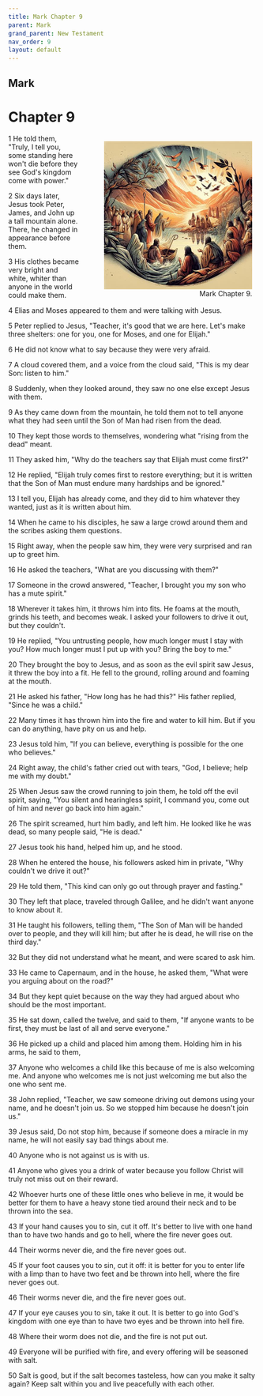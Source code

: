 ```yaml
---
title: Mark Chapter 9
parent: Mark
grand_parent: New Testament
nav_order: 9
layout: default
---
```


## Mark

# Chapter 9

<figure style="float: right; margin-right: 10px;">
    <img src="/assets/Image/Mark/500/9.jpg" alt="Mark Chapter 9" style="width: 300px; height: 300px; float: right;padding-left: 10px;"/>
    <figcaption style="clear: both;text-align: right;">Mark Chapter 9.</figcaption>
</figure>
1 He told them, "Truly, I tell you, some standing here won't die before they see God's kingdom come with power."

2 Six days later, Jesus took Peter, James, and John up a tall mountain alone. There, he changed in appearance before them.

3 His clothes became very bright and white, whiter than anyone in the world could make them.

4 Elias and Moses appeared to them and were talking with Jesus.

5 Peter replied to Jesus, "Teacher, it's good that we are here. Let's make three shelters: one for you, one for Moses, and one for Elijah."

6 He did not know what to say because they were very afraid.

7 A cloud covered them, and a voice from the cloud said, "This is my dear Son: listen to him."

8 Suddenly, when they looked around, they saw no one else except Jesus with them.

9 As they came down from the mountain, he told them not to tell anyone what they had seen until the Son of Man had risen from the dead.

10 They kept those words to themselves, wondering what "rising from the dead" meant.

11 They asked him, "Why do the teachers say that Elijah must come first?"

12 He replied, "Elijah truly comes first to restore everything; but it is written that the Son of Man must endure many hardships and be ignored."

13 I tell you, Elijah has already come, and they did to him whatever they wanted, just as it is written about him.

14 When he came to his disciples, he saw a large crowd around them and the scribes asking them questions.

15 Right away, when the people saw him, they were very surprised and ran up to greet him.

16 He asked the teachers, "What are you discussing with them?"

17 Someone in the crowd answered, "Teacher, I brought you my son who has a mute spirit."

18 Wherever it takes him, it throws him into fits. He foams at the mouth, grinds his teeth, and becomes weak. I asked your followers to drive it out, but they couldn't.

19 He replied, "You untrusting people, how much longer must I stay with you? How much longer must I put up with you? Bring the boy to me."

20 They brought the boy to Jesus, and as soon as the evil spirit saw Jesus, it threw the boy into a fit. He fell to the ground, rolling around and foaming at the mouth.

21 He asked his father, "How long has he had this?" His father replied, "Since he was a child."

22 Many times it has thrown him into the fire and water to kill him. But if you can do anything, have pity on us and help.

23 Jesus told him, "If you can believe, everything is possible for the one who believes."

24 Right away, the child's father cried out with tears, "God, I believe; help me with my doubt."

25 When Jesus saw the crowd running to join them, he told off the evil spirit, saying, "You silent and hearingless spirit, I command you, come out of him and never go back into him again."

26 The spirit screamed, hurt him badly, and left him. He looked like he was dead, so many people said, "He is dead."

27 Jesus took his hand, helped him up, and he stood.

28 When he entered the house, his followers asked him in private, "Why couldn't we drive it out?"

29 He told them, "This kind can only go out through prayer and fasting."

30 They left that place, traveled through Galilee, and he didn't want anyone to know about it.

31 He taught his followers, telling them, "The Son of Man will be handed over to people, and they will kill him; but after he is dead, he will rise on the third day."

32 But they did not understand what he meant, and were scared to ask him.

33 He came to Capernaum, and in the house, he asked them, "What were you arguing about on the road?"

34 But they kept quiet because on the way they had argued about who should be the most important.

35 He sat down, called the twelve, and said to them, "If anyone wants to be first, they must be last of all and serve everyone."

36 He picked up a child and placed him among them. Holding him in his arms, he said to them,

37 Anyone who welcomes a child like this because of me is also welcoming me. And anyone who welcomes me is not just welcoming me but also the one who sent me.

38 John replied, "Teacher, we saw someone driving out demons using your name, and he doesn't join us. So we stopped him because he doesn't join us."

39 Jesus said, Do not stop him, because if someone does a miracle in my name, he will not easily say bad things about me.

40 Anyone who is not against us is with us.

41 Anyone who gives you a drink of water because you follow Christ will truly not miss out on their reward.

42 Whoever hurts one of these little ones who believe in me, it would be better for them to have a heavy stone tied around their neck and to be thrown into the sea.

43 If your hand causes you to sin, cut it off. It's better to live with one hand than to have two hands and go to hell, where the fire never goes out.

44 Their worms never die, and the fire never goes out.

45 If your foot causes you to sin, cut it off: it is better for you to enter life with a limp than to have two feet and be thrown into hell, where the fire never goes out.

46 Their worms never die, and the fire never goes out.

47 If your eye causes you to sin, take it out. It is better to go into God's kingdom with one eye than to have two eyes and be thrown into hell fire.

48 Where their worm does not die, and the fire is not put out.

49 Everyone will be purified with fire, and every offering will be seasoned with salt.

50 Salt is good, but if the salt becomes tasteless, how can you make it salty again? Keep salt within you and live peacefully with each other.


